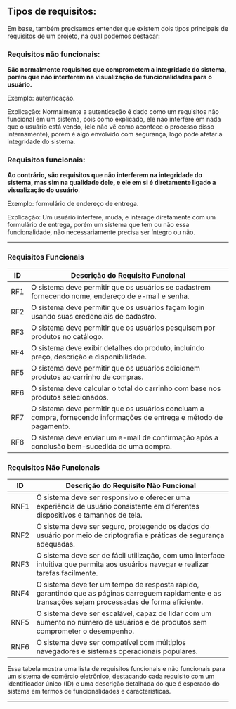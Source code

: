 ## Tipos de requisitos:

Em base, também precisamos entender que existem dois tipos principais de requisitos de um projeto, na qual podemos destacar:

### Requisitos não funcionais:

**São normalmente requisitos que comprometem a integridade do sistema, porém que não interferem na visualização de funcionalidades para o usuário.**

Exemplo: autenticação.

Explicação: Normalmente a autenticação é dado como um requisitos não funcional em um sistema, pois como explicado, ele não interfere em nada que o usuário está vendo, (ele não vê como acontece o processo disso internamente), porém é algo envolvido com segurança, logo pode afetar a integridade do sistema.

### Requisitos funcionais:

**Ao contrário, são requisitos que não interferem na integridade do sistema, mas sim na qualidade dele, e ele em si é diretamente ligado a visualização do usuário**.

Exemplo: formulário de endereço de entrega.

Explicação: Um usuário interfere, muda, e interage diretamente com um formulário de entrega, porém um sistema que tem ou não essa funcionalidade, não necessariamente precisa ser íntegro ou não.

---

### Requisitos Funcionais

| ID | Descrição do Requisito Funcional                                                                                              |
|----|--------------------------------------------------------------------------------------------------------------------------------|
| RF1 | O sistema deve permitir que os usuários se cadastrem fornecendo nome, endereço de e-mail e senha.                             |
| RF2 | O sistema deve permitir que os usuários façam login usando suas credenciais de cadastro.                                    |
| RF3 | O sistema deve permitir que os usuários pesquisem por produtos no catálogo.                                                  |
| RF4 | O sistema deve exibir detalhes do produto, incluindo preço, descrição e disponibilidade.                                    |
| RF5 | O sistema deve permitir que os usuários adicionem produtos ao carrinho de compras.                                          |
| RF6 | O sistema deve calcular o total do carrinho com base nos produtos selecionados.                                             |
| RF7 | O sistema deve permitir que os usuários concluam a compra, fornecendo informações de entrega e método de pagamento.        |
| RF8 | O sistema deve enviar um e-mail de confirmação após a conclusão bem-sucedida de uma compra.                                 |

### Requisitos Não Funcionais

| ID | Descrição do Requisito Não Funcional                                                                                            |
|----|----------------------------------------------------------------------------------------------------------------------------------|
| RNF1 | O sistema deve ser responsivo e oferecer uma experiência de usuário consistente em diferentes dispositivos e tamanhos de tela. |
| RNF2 | O sistema deve ser seguro, protegendo os dados do usuário por meio de criptografia e práticas de segurança adequadas.           |
| RNF3 | O sistema deve ser de fácil utilização, com uma interface intuitiva que permita aos usuários navegar e realizar tarefas facilmente. |
| RNF4 | O sistema deve ter um tempo de resposta rápido, garantindo que as páginas carreguem rapidamente e as transações sejam processadas de forma eficiente. |
| RNF5 | O sistema deve ser escalável, capaz de lidar com um aumento no número de usuários e de produtos sem comprometer o desempenho. |
| RNF6 | O sistema deve ser compatível com múltiplos navegadores e sistemas operacionais populares.                                       |

Essa tabela mostra uma lista de requisitos funcionais e não funcionais para um sistema de comércio eletrônico, destacando cada requisito com um identificador único (ID) e uma descrição detalhada do que é esperado do sistema em termos de funcionalidades e características.

---
